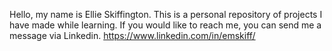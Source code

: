 Hello, my name is Ellie Skiffington. This is a personal repository of projects I have made while learning. 
If you would like to reach me, you can send me a message via Linkedin. 
https://www.linkedin.com/in/emskiff/ 

<!---
emskiff/emskiff is a ✨ special ✨ repository because its `README.md` (this file) appears on your GitHub profile.
You can click the Preview link to take a look at your changes.
--->

